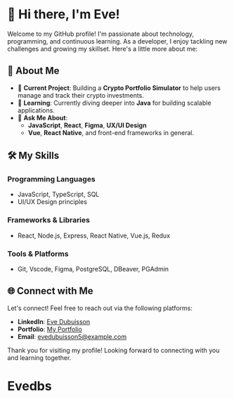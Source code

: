 # 👋 Hi there, I'm Eve!

Welcome to my GitHub profile! I'm passionate about technology, programming, and continuous learning. As a developer, I enjoy tackling new challenges and growing my skillset. Here's a little more about me:

## 🚀 About Me
- 🔭 **Current Project**: Building a **Crypto Portfolio Simulator** to help users manage and track their crypto investments.
- 🌱 **Learning**: Currently diving deeper into **Java** for building scalable applications.
- 💬 **Ask Me About**: 
  - **JavaScript**, **React**, **Figma**, **UX/UI Design**
  - **Vue**, **React Native**, and front-end frameworks in general.

## 🛠️ My Skills
### **Programming Languages**
- JavaScript, TypeScript, SQL
- UI/UX Design principles

### **Frameworks & Libraries**
- React, Node.js, Express, React Native, Vue.js, Redux

### **Tools & Platforms**
- Git, Vscode, Figma, PostgreSQL, DBeaver, PGAdmin
  
## 🌐 Connect with Me
Let's connect! Feel free to reach out via the following platforms:

- **LinkedIn**: [Eve Dubuisson](https://www.linkedin.com/in/eve-dubuisson/)
- **Portfolio**: [My Portfolio](https://evedbs.github.io/portfolio-2025/)
- **Email**: [evedubuisson5@example.com](mailto:evedubuisson5@example.com)

Thank you for visiting my profile! Looking forward to connecting with you and learning together.
  
# Evedbs
